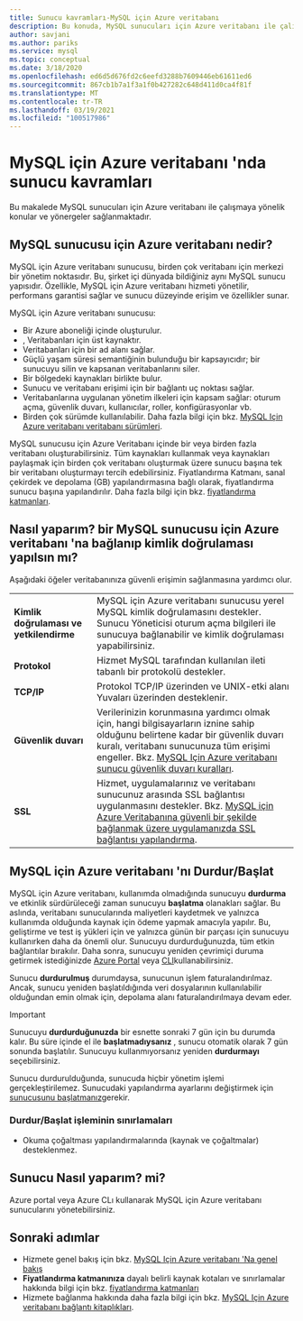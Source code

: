 ```yaml
---
title: Sunucu kavramları-MySQL için Azure veritabanı
description: Bu konuda, MySQL sunucuları için Azure veritabanı ile çalışmaya yönelik konular ve yönergeler sağlanmaktadır.
author: savjani
ms.author: pariks
ms.service: mysql
ms.topic: conceptual
ms.date: 3/18/2020
ms.openlocfilehash: ed6d5d676fd2c6eefd3288b7609446eb61611ed6
ms.sourcegitcommit: 867cb1b7a1f3a1f0b427282c648d411d0ca4f81f
ms.translationtype: MT
ms.contentlocale: tr-TR
ms.lasthandoff: 03/19/2021
ms.locfileid: "100517986"
---
```

# <a name="server-concepts-in-azure-database-for-mysql"></a>MySQL için Azure veritabanı 'nda sunucu kavramları

Bu makalede MySQL sunucuları için Azure veritabanı ile çalışmaya yönelik konular ve yönergeler sağlanmaktadır.

## <a name="what-is-an-azure-database-for-mysql-server"></a>MySQL sunucusu için Azure veritabanı nedir?

MySQL için Azure veritabanı sunucusu, birden çok veritabanı için merkezi bir yönetim noktasıdır. Bu, şirket içi dünyada bildiğiniz aynı MySQL sunucu yapısıdır. Özellikle, MySQL için Azure veritabanı hizmeti yönetilir, performans garantisi sağlar ve sunucu düzeyinde erişim ve özellikler sunar.

MySQL için Azure veritabanı sunucusu:

- Bir Azure aboneliği içinde oluşturulur.
- , Veritabanları için üst kaynaktır.
- Veritabanları için bir ad alanı sağlar.
- Güçlü yaşam süresi semantiğinin bulunduğu bir kapsayıcıdır; bir sunucuyu silin ve kapsanan veritabanlarını siler.
- Bir bölgedeki kaynakları birlikte bulur.
- Sunucu ve veritabanı erişimi için bir bağlantı uç noktası sağlar.
- Veritabanlarına uygulanan yönetim ilkeleri için kapsam sağlar: oturum açma, güvenlik duvarı, kullanıcılar, roller, konfigürasyonlar vb.
- Birden çok sürümde kullanılabilir. Daha fazla bilgi için bkz. [MySQL Için Azure veritabanı veritabanı sürümleri](./concepts-supported-versions.md).

MySQL sunucusu için Azure Veritabanı içinde bir veya birden fazla veritabanı oluşturabilirsiniz. Tüm kaynakları kullanmak veya kaynakları paylaşmak için birden çok veritabanı oluşturmak üzere sunucu başına tek bir veritabanı oluşturmayı tercih edebilirsiniz. Fiyatlandırma Katmanı, sanal çekirdek ve depolama (GB) yapılandırmasına bağlı olarak, fiyatlandırma sunucu başına yapılandırılır. Daha fazla bilgi için bkz. [fiyatlandırma katmanları](./concepts-pricing-tiers.md).

## <a name="how-do-i-connect-and-authenticate-to-an-azure-database-for-mysql-server"></a>Nasıl yaparım? bir MySQL sunucusu için Azure veritabanı 'na bağlanıp kimlik doğrulaması yapılsın mı?

Aşağıdaki öğeler veritabanınıza güvenli erişimin sağlanmasına yardımcı olur.

|     |     |
| :-- | :-- |
| **Kimlik doğrulaması ve yetkilendirme** | MySQL için Azure veritabanı sunucusu yerel MySQL kimlik doğrulamasını destekler. Sunucu Yöneticisi oturum açma bilgileri ile sunucuya bağlanabilir ve kimlik doğrulaması yapabilirsiniz. |
| **Protokol** | Hizmet MySQL tarafından kullanılan ileti tabanlı bir protokolü destekler. |
| **TCP/IP** | Protokol TCP/IP üzerinden ve UNIX-etki alanı Yuvaları üzerinden desteklenir. |
| **Güvenlik duvarı** | Verilerinizin korunmasına yardımcı olmak için, hangi bilgisayarların iznine sahip olduğunu belirtene kadar bir güvenlik duvarı kuralı, veritabanı sunucunuza tüm erişimi engeller. Bkz. [MySQL Için Azure veritabanı sunucu güvenlik duvarı kuralları](./concepts-firewall-rules.md). |
| **SSL** | Hizmet, uygulamalarınız ve veritabanı sunucunuz arasında SSL bağlantısı uygulanmasını destekler.  Bkz. [MySQL için Azure Veritabanına güvenli bir şekilde bağlanmak üzere uygulamanızda SSL bağlantısı yapılandırma](./howto-configure-ssl.md). |

## <a name="stopstart-an-azure-database-for-mysql"></a>MySQL için Azure veritabanı 'nı Durdur/Başlat

MySQL için Azure veritabanı, kullanımda olmadığında sunucuyu **durdurma** ve etkinlik sürdürüleceği zaman sunucuyu **başlatma** olanakları sağlar. Bu aslında, veritabanı sunucularında maliyetleri kaydetmek ve yalnızca kullanımda olduğunda kaynak için ödeme yapmak amacıyla yapılır. Bu, geliştirme ve test iş yükleri için ve yalnızca günün bir parçası için sunucuyu kullanırken daha da önemli olur. Sunucuyu durdurduğunuzda, tüm etkin bağlantılar bırakılır. Daha sonra, sunucuyu yeniden çevrimiçi duruma getirmek istediğinizde [Azure Portal](how-to-stop-start-server.md) veya [CLI](how-to-stop-start-server.md)kullanabilirsiniz.

Sunucu **durdurulmuş** durumdaysa, sunucunun işlem faturalandırılmaz. Ancak, sunucu yeniden başlatıldığında veri dosyalarının kullanılabilir olduğundan emin olmak için, depolama alanı faturalandırılmaya devam eder.

> [!IMPORTANT]
> Sunucuyu **durdurduğunuzda** bir esnette sonraki 7 gün için bu durumda kalır. Bu süre içinde el ile **başlatmadıysanız** , sunucu otomatik olarak 7 gün sonunda başlatılır. Sunucuyu kullanmıyorsanız yeniden **durdurmayı** seçebilirsiniz.

Sunucu durdurulduğunda, sunucuda hiçbir yönetim işlemi gerçekleştirilemez. Sunucudaki yapılandırma ayarlarını değiştirmek için [sunucusunu başlatmanız](how-to-stop-start-server.md)gerekir.

### <a name="limitations-of-stopstart-operation"></a>Durdur/Başlat işleminin sınırlamaları
- Okuma çoğaltması yapılandırmalarında (kaynak ve çoğaltmalar) desteklenmez.

## <a name="how-do-i-manage-a-server"></a>Sunucu Nasıl yaparım? mi?

Azure portal veya Azure CLı kullanarak MySQL için Azure veritabanı sunucularını yönetebilirsiniz.

## <a name="next-steps"></a>Sonraki adımlar

- Hizmete genel bakış için bkz. [MySQL Için Azure veritabanı 'Na genel bakış](./overview.md)
- **Fiyatlandırma katmanınıza** dayalı belirli kaynak kotaları ve sınırlamalar hakkında bilgi için bkz. [fiyatlandırma katmanları](./concepts-pricing-tiers.md)
- Hizmete bağlanma hakkında daha fazla bilgi için bkz. [MySQL Için Azure veritabanı bağlantı kitaplıkları](./concepts-connection-libraries.md).
